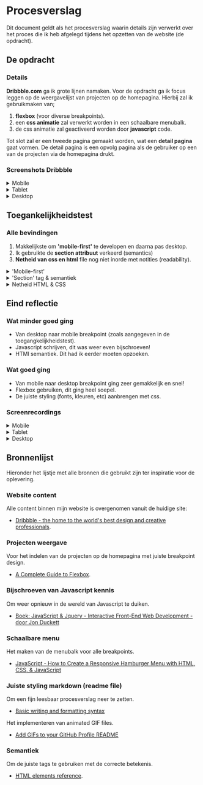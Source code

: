 # Procesverslag
Dit document geldt als het procesverslag waarin details zijn verwerkt over het proces die ik heb afgelegd tijdens het opzetten van de website (de opdracht).

## De opdracht

### Details
**Dribbble.com** ga ik grote lijnen namaken.
Voor de opdracht ga ik focus leggen op de weergavelijst van projecten op de homepagina. 
Hierbij zal ik gebruikmaken van;
1. **flexbox** (voor diverse breakpoints).
2. een **css animatie** zal verwerkt worden in een schaalbare menubalk.
3. de css animatie zal geactiveerd worden door **javascript** code.

Tot slot zal er een tweede pagina gemaakt worden, wat een **detail pagina** gaat vormen. De detail pagina is een opvolg pagina als de gebruiker op een van de projecten via de homepagina drukt.

### Screenshots Dribbble

<details>
<summary>Mobile</summary>

![This is an image](images/logboek/mobile/home.png)
<sub>Homepage</sub>

![This is an image](images/logboek/mobile/detail.png)
<sub>Detail page</sub>
</details>

<details>
<summary>Tablet</summary>

![This is an image](images/logboek/tablet/home.png)
<sub>Homepage</sub>

![This is an image](images/logboek/tablet/detail.png)
<sub>Detail page</sub>
</details>

<details>
<summary>Desktop</summary>

![This is an image](images/logboek/desktop/home.png)
<sub>Homepage</sub>

![This is an image](images/logboek/desktop/detail.png)
<sub>Detail page</sub>
</details>

## Toegankelijkheidstest

### Alle bevindingen
1. Makkelijkste om **'mobile-first'** te developen en daarna pas desktop.
2. Ik gebruikte de **section attribuut** verkeerd (semantics)
3. **Netheid van css en html** file nog niet inorde met notities (readability).

<details>
<summary>'Mobile-first'</summary>

#### Ik ben compleet opnieuw begonnen doordat ik de fout had gemaakt om eerst voor het grootste scherm te gaan developen.
Het lukte me na heel veel proberen en pielen op de code niet meer om op een fijne manier alle breakpoint designs door te kunnen voeren op de css. 
  
##### Oplossing
Hiervoor heb ik een verse start gemaakt. Ik ben direct begonnen met het eerst opzetten van de mobiele pagina. Dit ging dan ook echt veel sneller en makkelijker dan de vorige aanpak!

</details>

<details>
<summary>'Section' tag & semantiek</summary>

#### Het overmatige gebruik van de 'section' was niet nodig en daarbij ook incorrect. 
Om goed te begrijpen waar 'section' gebruikt voor mag worden, heb ik via een bron goed ingelezen waar het voor staat. Het is mij duidelijk geworden dat een section een gedeelte van een document definieerd (zoals bijv. een hoodstuk of sub kopje van een tekst). 
 
##### Oplossing
Ik heb deze fout snel opgelost door meer in te lezen over de semantiek van html (zie bron in bronnenlijst onder in de pagina) en heb veel section tags naar div tags kunnen veranderen (geldt alleen voor placeholders puur voor styling en positionering).
  
</details>

<details>
<summary>Netheid HTML & CSS</summary>

#### De HTML & CSS files waren een puinhoop.
Toen ik eenmaal een scherp blik had geworpen op mijn code, merkte ik dat ik geen fijn overzicht had. De css selectoren stonden niet chronologisch geordend. Vele dingen zaten 'kris-kras' door elkaar heen. Daarnaast had ik bij de HTMl file nog geen notities (comments) geplaatst. Ik merkte dat het zoeken naar de juist code in de file lang duurde. 

##### Oplossing
Dit heb ik opgelost door veel notities toe te voegen bij de verschillende elementen in de HTMl file. Voor de css file heb ik nog meer notities toegevoegd en daarbij ook tekstjes die meer vertellen over de functionele waarde. Dit werkte ook erg goed voor de css animatie. Zo weet je direct hoe het in elkaar zit!
  
</details>

## Eind reflectie

### Wat minder goed ging
- Van desktop naar mobile breakpoint (zoals aangegeven in de toegangkelijkheidstest).
- Javascript schrijven, dit was weer even bijschroeven!
- HTMl semantiek. Dit had ik eerder moeten opzoeken.

### Wat goed ging
- Van mobile naar desktop breakpoint ging zeer gemakkelijk en snel!
- Flexbox gebruiken, dit ging heel soepel.
- De juiste styling (fonts, kleuren, etc) aanbrengen met css.

### Screenrecordings

<details>
<summary>Mobile</summary>
  Screenrecording vanaf mijn iPhone.
  
  ![mobile-menu](https://user-images.githubusercontent.com/94361815/178158282-40569eec-c21f-4bf5-9955-2be5e5253ef6.gif)
<sub>Menu</sub>

![mobile-home](https://user-images.githubusercontent.com/94361815/178158287-b0bf9d2b-34a9-4210-973a-29c7d3e23924.gif)
<sub>Homepage</sub>

  ![mobile-detail](https://user-images.githubusercontent.com/94361815/178158296-049bc107-9c48-4457-8177-17df72c75e53.gif)
<sub>Detail page</sub>

</details>

<details>
<summary>Tablet</summary>
  Screenrecording vanaf mijn ipad.
  
  ![tablet-menu](https://user-images.githubusercontent.com/94361815/178158375-fa99114d-a5d7-49b3-9f3d-9d0ffa37d881.gif)
<sub>Menu</sub>
  
![tablet-home](https://user-images.githubusercontent.com/94361815/178158379-5fad8203-551b-4bf4-becb-d53c8b233047.gif)
<sub>Homepage</sub>

![tablet-detail](https://user-images.githubusercontent.com/94361815/178158389-95e82469-0108-4b34-8a00-f8a3e53ce105.gif)
<sub>Detail page</sub>

</details>

<details>
<summary>Desktop</summary>
  Screenrecording vanaf mijn MacBook.
  
![desktop-home](https://user-images.githubusercontent.com/94361815/178158458-fc01308f-a543-438f-9020-11c4fd7ee044.gif)
<sub>Homepage</sub>

![desktop-detail](https://user-images.githubusercontent.com/94361815/178158467-a5283da9-8618-4aa1-9b62-512594b7aa3a.gif)
<sub>Detail page</sub>

</details>

## Bronnenlijst
Hieronder het lijstje met alle bronnen die gebruikt zijn ter inspiratie voor de oplevering.

### Website content
Alle content binnen mijn website is overgenomen vanuit de huidige site: 
- [Dribbble - the home to the world's best design and creative professionals](https://dribbble.com).

### Projecten weergave
Voor het indelen van de projecten op de homepagina met juiste breakpoint design.
- [A Complete Guide to Flexbox](https://css-tricks.com/snippets/css/a-guide-to-flexbox/).

### Bijschroeven van Javascript kennis
Om weer opnieuw in de wereld van Javascript te duiken.
- [Boek: JavaScript & Jquery - Interactive Front-End Web Development - door Jon Duckett](https://www.bol.com/nl/nl/f/javascript-jquery/9200000008613527/)

### Schaalbare menu
Het maken van de menubalk voor alle breakpoints.
- [JavaScript - How to Create a Responsive Hamburger Menu with HTML, CSS, & JavaScript](https://www.youtube.com/watch?v=flItyHiDm7E&t=616s&ab_channel=codefoxx)

### Juiste styling markdown (readme file)
Om een fijn leesbaar procesverslag neer te zetten.
- [Basic writing and formatting syntax](https://docs.github.com/en/get-started/writing-on-github/getting-started-with-writing-and-formatting-on-github/basic-writing-and-formatting-syntax)

Het implementeren van animated GIF files.
- [Add GIFs to your GitHub Profile README](https://www.youtube.com/watch?v=3RlpVrYt_qE)

### Semantiek
Om de juiste tags te gebruiken met de correcte betekenis.
- [HTML elements reference](https://developer.mozilla.org/en-US/docs/Web/HTML/Element).
